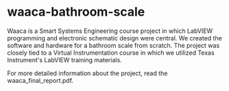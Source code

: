 # waaca-bathroom-scale
Waaca is a Smart Systems Engineering course project in which LabVIEW programming and electronic schematic design were central. We created the software and hardware for a bathroom scale from scratch. The project was closely tied to a Virtual Instrumentation course in which we utilized Texas Instrument's LabVIEW training materials.

For more detailed information about the project, read the waaca_final_report.pdf.
